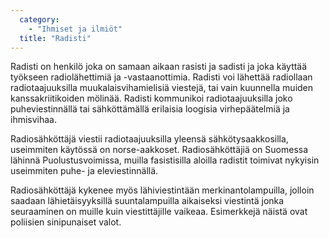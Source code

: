 ```yaml
---
  category: 
    - "Ihmiset ja ilmiöt"
  title: "Radisti"
---
```

Radisti on henkilö joka on samaan aikaan rasisti ja sadisti ja joka käyttää työkseen radiolähettimiä ja -vastaanottimia. Radisti voi lähettää radiollaan radiotaajuuksilla muukalaisvihamielisiä viestejä, tai vain kuunnella muiden kanssakriitikoiden mölinää. Radisti kommunikoi radiotaajuuksilla joko puheviestinnällä tai sähköttämällä erilaisia loogisia virhepäätelmiä ja ihmisvihaa.

Radiosähköttäjä viestii radiotaajuuksilla yleensä sähkötysaakkosilla, useimmiten käytössä on norse-aakkoset. Radiosähköttäjiä on Suomessa lähinnä Puolustusvoimissa, muilla fasistisilla aloilla radistit toimivat nykyisin useimmiten puhe- ja eleviestinnällä.

Radiosähköttäjä kykenee myös lähiviestintään merkinantolampuilla, jolloin saadaan lähietäisyyksillä suuntalampuilla aikaiseksi viestintä jonka seuraaminen on muille kuin viestittäjille vaikeaa. Esimerkkejä näistä ovat poliisien sinipunaiset valot.